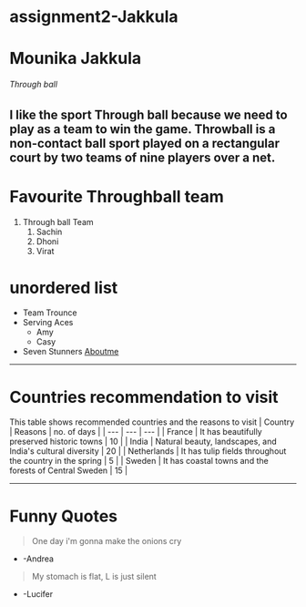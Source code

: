 # assignment2-Jakkula
# Mounika Jakkula
###### Through ball
I like the sport **Through ball** because we need to play as a team to win the game. Throwball is a non-contact ball **sport** played on a rectangular court by two teams of nine players over a net.
----
# Favourite Throughball team
1. Through ball Team
    1. Sachin
    2. Dhoni
    3. Virat

# unordered list
* Team Trounce
* Serving Aces
    * Amy
    * Casy
* Seven Stunners
 [Aboutme](https://github.com/mjakkula17/assignment2-Jakkula/blob/main/AboutMe.md)

 ---
 # Countries recommendation to visit
 This table shows recommended countries and the reasons to visit
 | Country | Reasons | no. of days |
 | --- | --- | --- |
 | France | It has beautifully preserved historic towns | 10 |
 | India | Natural beauty, landscapes, and India's cultural diversity | 20 |
 | Netherlands | It has tulip fields throughout the country in the spring | 5 |
 | Sweden | It has coastal towns and the forests of Central Sweden | 15 |

 ---
 # Funny Quotes
 >One day i'm gonna make the onions cry

 * -Andrea

 >My stomach is flat, L is just silent

 * -Lucifer

